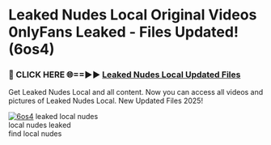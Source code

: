 # Leaked Nudes Local Original Videos 0nlyFans Leaked - Files Updated! (6os4)

<h3>🔴 CLICK HERE 🌐==►► <a href="https://tinyurl.com/5h6xmrr3" rel="nofollow">Leaked Nudes Local Updated Files</a></h3>

Get Leaked Nudes Local and all content. Now you can access all videos and pictures of Leaked Nudes Local. New Updated Files 2025!

[![6os4](https://i.imgur.com/KVD873Z.gif)](https://tinyurl.com/5h6xmrr3)
leaked local nudes<br>
local nudes leaked<br>
find local nudes
